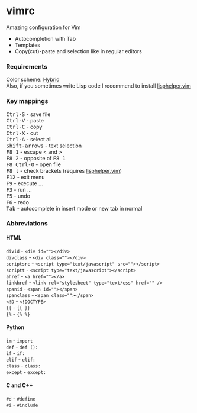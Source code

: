 vimrc
=====

Amazing configuration for Vim
* Autocompletion with Tab
* Templates
* Copy(cut)-paste and selection like in regular editors

### Requirements ###
Color scheme: [Hybrid](https://github.com/w0ng/vim-hybrid)<br/>
Also, if you sometimes write Lisp code I recommend to install [lisphelper.vim](https://github.com/SPython/lisphelper.vim)

### Key mappings ###
<kbd>Ctrl-S</kbd> - save file<br/>
<kbd>Ctrl-V</kbd> - paste<br/>
<kbd>Ctrl-C</kbd> - copy<br/>
<kbd>Ctrl-X</kbd> - cut<br/>
<kbd>Ctrl-A</kbd> - select all<br/>
<kbd>Shift-arrows</kbd> - text selection<br/>
<kbd>F8 1</kbd> - escape &lt; and &gt;<br/>
<kbd>F8 2</kbd> - opposite of <kbd>F8 1</kbd><br/>
<kbd>F8 Ctrl-O</kbd> - open file<br/>
<kbd>F8 l</kbd> - check brackets (requires [lisphelper.vim](https://github.com/SPython/lisphelper.vim))<br/>
<kbd>F12</kbd> - exit menu<br/>
<kbd>F9</kbd> - execute ...<br/>
<kbd>F3</kbd> - run ...<br/>
<kbd>F5</kbd> - undo<br/>
<kbd>F6</kbd> - redo<br/>
<kbd>Tab</kbd> - autocomplete in insert mode or new tab in normal<br/>

### Abbreviations ###
#### HTML ####
```divid``` - ```<div id=""></div>```<br/>
```divclass``` - ```<div class=""></div>```<br/>
```scriptsrc``` - ```<script type="text/javascript" src=""></script>```<br/>
```scriptt``` - ```<script type="text/javascript"></script>```<br/>
```ahref``` - ```<a href=""></a>```<br/>
```linkhref``` - ```<link rel="stylesheet" type="text/css" href="" />```<br/>
```spanid``` - ```<span id=""></span>```<br/>
```spanclass``` - ```<span class=""></span>```<br/>
```<!D``` - ```<!DOCTYPE>```<br/>
```{{``` - ```{{ }}```<br/>
```{%``` - ```{% %}```<br/>

#### Python ####
```im``` - ```import```<br/>
```def``` - ```def ():```<br/>
```if``` - ```if:```<br/>
```elif``` - ```elif:```<br/>
```class``` - ```class:```<br/>
```except``` - ```except:```<br/>

#### C and C++ ####
```#d``` - ```#define```<br/>
```#i``` - ```#include```<br/>
